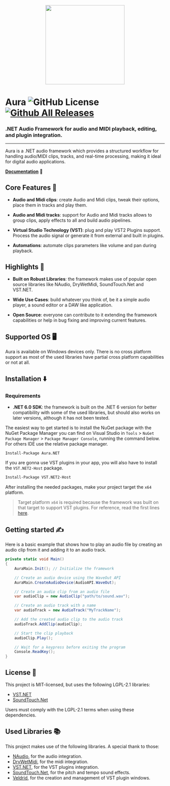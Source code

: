 <p align="center">
  <img src="https://i.imgur.com/gSr1Wwh.png" width="250" height="250" />
</p>

# Aura ![GitHub License](https://img.shields.io/github/license/ImAxel0/Aura?&style=for-the-badge) [![Github All Releases](https://img.shields.io/github/v/release/ImAxel0/Aura?&style=for-the-badge)]()

### .NET Audio Framework for audio and MIDI playback, editing, and plugin integration.

---

Aura is a .NET audio framework which provides a structured workflow for handling audio/MIDI clips, tracks, and real-time processing, making it ideal for digital audio applications.

[**Documentation**](https://aura-docs-9zp.pages.dev) 📙

## Core Features :rocket:
- **Audio and Midi clips**: create Audio and Midi clips, tweak their options, place them in tracks and play them.

- **Audio and Midi tracks**: support for Audio and Midi tracks allows to group clips, apply effects to all and build audio pipelines.

- **Virtual Studio Technology (VST)**: plug and play VST2 Plugins support. Process the audio signal or generate it from external and built in plugins.

- **Automations**: automate clips parameters like volume and pan during playback.

## Highlights :star2:
- **Built on Robust Libraries**: the framework makes use of popular open source libraries like NAudio, DryWetMidi, SoundTouch.Net and VST.NET.

- **Wide Use Cases**: build whatever you think of, be it a simple audio player, a sound editor or a DAW like application.

- **Open Source**: everyone can contribute to it extending the framework capabilities or help in bug fixing and improving current features.

## Supported OS 🖥️
Aura is available on Windows devices only. There is no cross platform support as most of the used libraries have partial cross platform capabilities or not at all.

## Installation ⬇️

### Requirements
- **.NET 6.0 SDK**: the framework is built on the .NET 6 version for better compatibility with some of the used libraries, but should also works on later versions, although it has not been tested.

The easiest way to get started is to install the NuGet package with the NuGet Package Manager you can find on Visual Studio in `Tools` > `NuGet Package Manager` > `Package Manager Console`, running the command below. For others IDE use the relative package manager.

```bash
Install-Package Aura.NET
```

If you are gonna use VST plugins in your app, you will also have to install the `VST.NET2-Host` package.

```bash
Install-Package VST.NET2-Host
```

After installing the needed packages, make your project target the `x64` platform.

> Target platform `x64` is required because the framework was built on that target to support VST plugins. For reference, read the first lines [here](https://obiwanjacobi.github.io/vst.net/GettingStarted.html).

## Getting started ✍️
Here is a basic example that shows how to play an audio file by creating an audio clip from it and adding it to an audio track.
```cs
private static void Main()
{
    AuraMain.Init(); // Initialize the framework

    // Create an audio device using the WaveOut API
    AuraMain.CreateAudioDevice(AudioAPI.WaveOut);

    // Create an audio clip from an audio file
    var audioClip = new AudioClip("path/to/sound.wav");

    // Create an audio track with a name
    var audioTrack = new AudioTrack("MyTrackName");

    // Add the created audio clip to the audio track
    audioTrack.AddClip(audioClip);

    // Start the clip playback
    audioClip.Play();

    // Wait for a keypress before exiting the program
    Console.ReadKey();
}
```

## License 🔑
This project is MIT-licensed, but uses the following LGPL-2.1 libraries:  
- [VST.NET](https://github.com/obiwanjacobi/vst.net)  
- [SoundTouch.Net](https://github.com/owoudenberg/soundtouch.net)  

Users must comply with the LGPL-2.1 terms when using these dependencies.  

## Used Libraries 📚
This project makes use of the following libraries. A special thank to those:
- [NAudio](https://github.com/naudio/NAudio), for the audio integration.
- [DryWetMidi](https://github.com/melanchall/drywetmidi), for the midi integration.
- [VST.NET](https://github.com/obiwanjacobi/vst.net), for the VST plugins integration.
- [SoundTouch.Net](https://github.com/owoudenberg/soundtouch.net), for the pitch and tempo sound effects.
- [Veldrid](https://github.com/veldrid/veldrid), for the creation and management of VST plugin windows.
